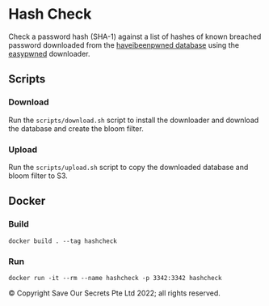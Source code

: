 # Hash Check

Check a password hash (SHA-1) against a list of hashes of known breached password downloaded from the [haveibeenpwned database](https://haveibeenpwned.com/) using the [easypwned](https://github.com/easybill/easypwned) downloader.

## Scripts

### Download

Run the `scripts/download.sh` script to install the downloader and download the database and create the bloom filter.

### Upload

Run the `scripts/upload.sh` script to copy the downloaded database and bloom filter to S3.

## Docker

### Build

```
docker build . --tag hashcheck
```

### Run

```
docker run -it --rm --name hashcheck -p 3342:3342 hashcheck
```

© Copyright Save Our Secrets Pte Ltd 2022; all rights reserved.
